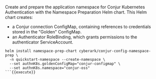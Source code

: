 Create and prepare the application namespace for Conjur Kubernetes
Authentication with the Namespace Preparation Helm chart. This
Helm chart creates:
- a Conjur connection ConfigMap, containing references to credentials stored in
  the "Golden" ConfigMap.
- an Authenticator RoleBinding, which grants permissions to the authenticator
  ServiceAccount.

```
helm install namespace-prep-chart cyberark/conjur-config-namespace-prep \
  -n quickstart-namespace --create-namespace \
  --set authnK8s.goldenConfigMap="conjur-configmap" \
  --set authnK8s.namespace="conjur-oss"
```{{execute}}